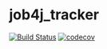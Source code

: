 # job4j_tracker
[![Build Status](https://travis-ci.org/avol1/job4j_tracker.svg?branch=master)](https://travis-ci.org/avol1/job4j_tracker)
[![codecov](https://codecov.io/gh/avol1/job4j_tracker/branch/master/graph/badge.svg?token=4VJBCOO7LQ)](https://codecov.io/gh/avol1/job4j_tracker)